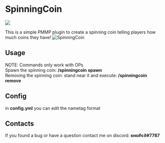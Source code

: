 # SpinningCoin
<a href="https://poggit.pmmp.io/p/SpinningCoin"><img src="https://poggit.pmmp.io/shield.state/SpinningCoin"></a>

This is a simple PMMP plugin to create a spinning coin telling players how much coins they have!
![SpinningCoin](https://github.com/xXKHaLeD098Xx/SpinningCoin/blob/master/SpinningCoin.gif)
## Usage
NOTE: Commands only work with OPs<br>
Spawn the spinning coin: __/spinningcoin spawn__<br>
Removing the spinning coin: stand near it and execute: __/spinningcoin remove__
## Config
in __config.yml__ you can edit the nametag format
## Contacts
If you found a bug or have a question contact me on discord: __кнαℓє∂#7787__


